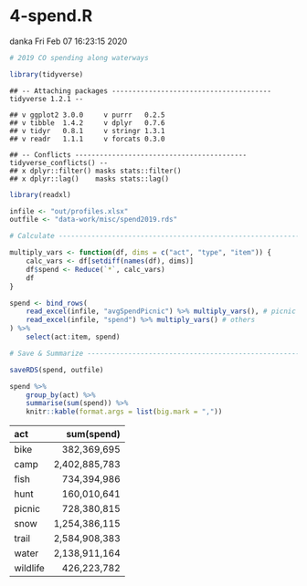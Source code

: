 4-spend.R
================
danka
Fri Feb 07 16:23:15 2020

``` r
# 2019 CO spending along waterways

library(tidyverse)
```

    ## -- Attaching packages --------------------------------------- tidyverse 1.2.1 --

    ## v ggplot2 3.0.0     v purrr   0.2.5
    ## v tibble  1.4.2     v dplyr   0.7.6
    ## v tidyr   0.8.1     v stringr 1.3.1
    ## v readr   1.1.1     v forcats 0.3.0

    ## -- Conflicts ------------------------------------------ tidyverse_conflicts() --
    ## x dplyr::filter() masks stats::filter()
    ## x dplyr::lag()    masks stats::lag()

``` r
library(readxl)

infile <- "out/profiles.xlsx"
outfile <- "data-work/misc/spend2019.rds"

# Calculate ---------------------------------------------------------------

multiply_vars <- function(df, dims = c("act", "type", "item")) {
    calc_vars <- df[setdiff(names(df), dims)]
    df$spend <- Reduce(`*`, calc_vars)
    df
}

spend <- bind_rows(
    read_excel(infile, "avgSpendPicnic") %>% multiply_vars(), # picnic
    read_excel(infile, "spend") %>% multiply_vars() # others
) %>%
    select(act:item, spend)

# Save & Summarize --------------------------------------------------------

saveRDS(spend, outfile)

spend %>%
    group_by(act) %>%
    summarise(sum(spend)) %>%
    knitr::kable(format.args = list(big.mark = ","))
```

| act      |    sum(spend) |
| :------- | ------------: |
| bike     |   382,369,695 |
| camp     | 2,402,885,783 |
| fish     |   734,394,986 |
| hunt     |   160,010,641 |
| picnic   |   728,380,815 |
| snow     | 1,254,386,115 |
| trail    | 2,584,908,383 |
| water    | 2,138,911,164 |
| wildlife |   426,223,782 |
